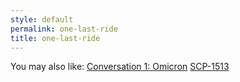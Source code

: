 ```yaml
---
style: default
permalink: one-last-ride
title: one-last-ride
---
```

You may also like:
[Conversation 1: Omicron](http://scp-wiki.net/conversation-1-omicron)
[SCP-1513](http://scp-wiki.net/scp-1513)